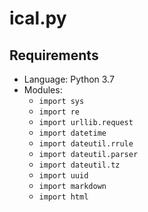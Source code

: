 # ical.py

## Requirements

* Language: Python 3.7
* Modules: 
    * `import sys`
    * `import re`
    * `import urllib.request`
    * `import datetime`
    * `import dateutil.rrule`
    * `import dateutil.parser`
    * `import dateutil.tz`
    * `import uuid`
    * `import markdown`
    * `import html`